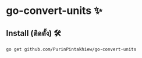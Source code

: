 # go-convert-units ✨

## Install (ติดตั้ง) 🛠️
```
go get github.com/PurinPintakhiew/go-convert-units
```

